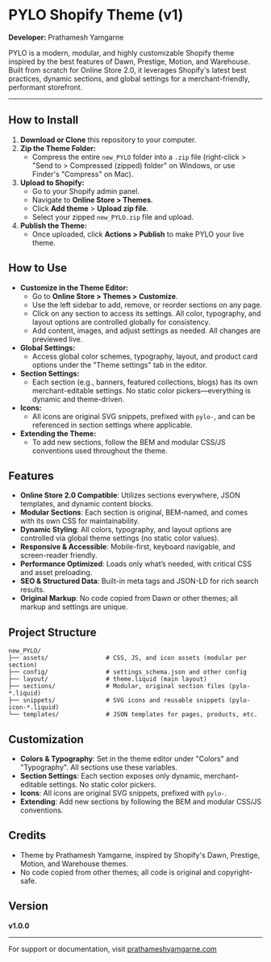# PYLO Shopify Theme (v1)

**Developer:** Prathamesh Yamgarne

PYLO is a modern, modular, and highly customizable Shopify theme inspired by the best features of Dawn, Prestige, Motion, and Warehouse. Built from scratch for Online Store 2.0, it leverages Shopify's latest best practices, dynamic sections, and global settings for a merchant-friendly, performant storefront.

---

## How to Install
1. **Download or Clone** this repository to your computer.
2. **Zip the Theme Folder:**
   - Compress the entire `new_PYLO` folder into a `.zip` file (right-click > "Send to > Compressed (zipped) folder" on Windows, or use Finder's "Compress" on Mac).
3. **Upload to Shopify:**
   - Go to your Shopify admin panel.
   - Navigate to **Online Store > Themes**.
   - Click **Add theme** > **Upload zip file**.
   - Select your zipped `new_PYLO.zip` file and upload.
4. **Publish the Theme:**
   - Once uploaded, click **Actions > Publish** to make PYLO your live theme.

## How to Use
- **Customize in the Theme Editor:**
  - Go to **Online Store > Themes > Customize**.
  - Use the left sidebar to add, remove, or reorder sections on any page.
  - Click on any section to access its settings. All color, typography, and layout options are controlled globally for consistency.
  - Add content, images, and adjust settings as needed. All changes are previewed live.
- **Global Settings:**
  - Access global color schemes, typography, layout, and product card options under the "Theme settings" tab in the editor.
- **Section Settings:**
  - Each section (e.g., banners, featured collections, blogs) has its own merchant-editable settings. No static color pickers—everything is dynamic and theme-driven.
- **Icons:**
  - All icons are original SVG snippets, prefixed with `pylo-`, and can be referenced in section settings where applicable.
- **Extending the Theme:**
  - To add new sections, follow the BEM and modular CSS/JS conventions used throughout the theme.

## Features
- **Online Store 2.0 Compatible**: Utilizes sections everywhere, JSON templates, and dynamic content blocks.
- **Modular Sections**: Each section is original, BEM-named, and comes with its own CSS for maintainability.
- **Dynamic Styling**: All colors, typography, and layout options are controlled via global theme settings (no static color values).
- **Responsive & Accessible**: Mobile-first, keyboard navigable, and screen-reader friendly.
- **Performance Optimized**: Loads only what’s needed, with critical CSS and asset preloading.
- **SEO & Structured Data**: Built-in meta tags and JSON-LD for rich search results.
- **Original Markup**: No code copied from Dawn or other themes; all markup and settings are unique.

## Project Structure
```
new_PYLO/
├── assets/                # CSS, JS, and icon assets (modular per section)
├── config/                # settings_schema.json and other config
├── layout/                # theme.liquid (main layout)
├── sections/              # Modular, original section files (pylo-*.liquid)
├── snippets/              # SVG icons and reusable snippets (pylo-icon-*.liquid)
└── templates/             # JSON templates for pages, products, etc.
```

## Customization
- **Colors & Typography**: Set in the theme editor under "Colors" and "Typography". All sections use these variables.
- **Section Settings**: Each section exposes only dynamic, merchant-editable settings. No static color pickers.
- **Icons**: All icons are original SVG snippets, prefixed with `pylo-`.
- **Extending**: Add new sections by following the BEM and modular CSS/JS conventions.

## Credits
- Theme by Prathamesh Yamgarne, inspired by Shopify's Dawn, Prestige, Motion, and Warehouse themes.
- No code copied from other themes; all code is original and copyright-safe.

## Version
**v1.0.0**

---
For support or documentation, visit [prathameshyamgarne.com](https://prathameshyamgarne.com) 
